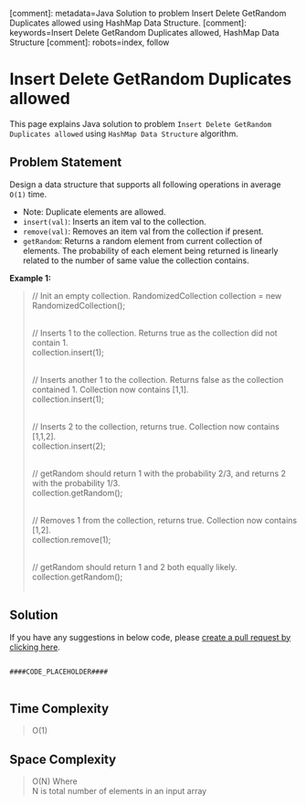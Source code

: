 [comment]: metadata=Java Solution to problem Insert Delete GetRandom Duplicates allowed using HashMap Data Structure.
[comment]: keywords=Insert Delete GetRandom Duplicates allowed, HashMap Data Structure
[comment]: robots=index, follow


<h1>Insert Delete GetRandom Duplicates allowed</h1>
<p>
This page explains Java solution to problem <code class="inline">Insert Delete GetRandom Duplicates allowed</code> using <code class="inline">HashMap Data Structure</code> algorithm.
</p>


<h2 class="heading">Problem Statement</h2>
<p>
Design a data structure that supports all following operations in average <code class="inline">O(1)</code> time.
</p>
<ul>
<li>Note: Duplicate elements are allowed.</li>
<li><code class="inline">insert(val)</code>: Inserts an item val to the collection.</li>
<li><code class="inline">remove(val)</code>: Removes an item val from the collection if present.</li>
<li><code class="inline">getRandom</code>: Returns a random element from current collection of elements. The probability of each element being returned is linearly related to the number of same value the collection contains.</li>
</ul>

<b>Example 1:</b>
<blockquote>
<p>
// Init an empty collection.
RandomizedCollection collection = new RandomizedCollection(); <br /> <br />

// Inserts 1 to the collection. Returns true as the collection did not contain 1.  <br />
collection.insert(1);  <br /> <br />

// Inserts another 1 to the collection. Returns false as the collection contained 1. Collection now contains [1,1].  <br />
collection.insert(1);  <br /> <br />

// Inserts 2 to the collection, returns true. Collection now contains [1,1,2]. <br />
collection.insert(2); <br /> <br />

// getRandom should return 1 with the probability 2/3, and returns 2 with the probability 1/3. <br />
collection.getRandom(); <br /> <br />

// Removes 1 from the collection, returns true. Collection now contains [1,2]. <br />
collection.remove(1); <br /> <br />

// getRandom should return 1 and 2 both equally likely. <br />
collection.getRandom(); <br /> <br />
</p>
</blockquote>



<h2 class="heading">Solution</h2>
If you have any suggestions in below code, please <a href="####LINK_PLACEHOLDER####" target="_blank" rel="noopener noreferrer" class="absolute">create a pull request by clicking here</a>.
<pre>
<code class="language-java">
####CODE_PLACEHOLDER####
</code>
</pre>


<h2 class="heading">Time Complexity</h2>
<blockquote>
<p>O(1)</p>
</blockquote>


<h2 class="heading">Space Complexity</h2>
<blockquote>
<p>
O(N) Where <br />
N is total number of elements in an input array
</p>
</blockquote>